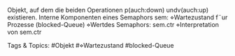 Objekt, auf dem die beiden Operationen p(auch:down) undv(auch:up) existieren.
Interne Komponenten eines Semaphors sem:
⋄Wartezustand f¨ur Prozesse (blocked-Queue)
⋄Wertdes Semaphors: sem.ctr
⋄Interpretation von sem.ctr

   Tags & Topics:
   #Objekt
   #⋄Wartezustand
   #blocked-Queue